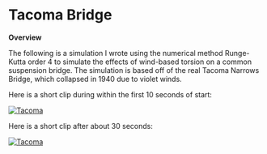 # Tacoma Bridge

**Overview**

The following is a simulation I wrote using the numerical method Runge-Kutta order 4 to simulate the effects of wind-based
torsion on a common suspension bridge. The simulation is based off of the real Tacoma Narrows Bridge, which collapsed in 1940 due to violet winds.

Here is a short clip during within the first 10 seconds of start:

[![Tacoma](http://img.youtube.com/vi/M9MUdBtHSCk/0.jpg)](https://youtu.be/M9MUdBtHSCk "Early")

Here is a short clip after about 30 seconds:

[![Tacoma](http://img.youtube.com/vi/ZazN40lbNl0/0.jpg)](https://youtu.be/ZazN40lbNl0 "Late")
